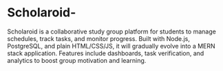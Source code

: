 # Scholaroid-
Scholaroid is a collaborative study group platform for students to manage schedules, track tasks, and monitor progress. Built with Node.js, PostgreSQL, and plain HTML/CSS/JS, it will gradually evolve into a MERN stack application. Features include dashboards, task verification, and analytics to boost group motivation and learning.

